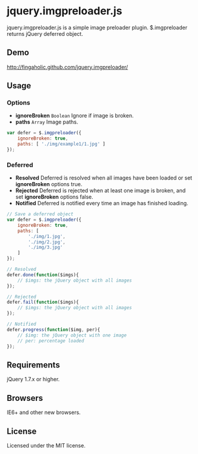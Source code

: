 # jquery.imgpreloader.js

jquery.imgpreloader.js is a simple image preloader plugin. $.imgpreloader returns jQuery deferred object.

## Demo

http://fingaholic.github.com/jquery.imgpreloader/

## Usage

### Options

* **ignoreBroken** `Boolean` Ignore if image is broken.
* **paths** `Array` Image paths.

```javascript
var defer = $.imgpreloader({
	ignoreBroken: true,
	paths: [ './img/example1/1.jpg' ]
});
```

### Deferred

* **Resolved** Deferred is resolved when all images have been loaded or set **ignoreBroken** options true.
* **Rejected** Deferred is rejected when at least one image is broken, and set **ignoreBroken** options false.
* **Notified** Deferred is notified every time an image has finished loading.

```javascript
// Save a deferred object
var defer = $.imgpreloader({
	ignoreBroken: true,
	paths: [
		'./img/1.jpg',
		'./img/2.jpg',
		'./img/3.jpg'
	]
});

// Resolved
defer.done(function($imgs){
	// $imgs: the jQuery object with all images
});

// Rejected
defer.fail(function($imgs){
	// $imgs: the jQuery object with all images
});

// Notified
defer.progress(function($img, per){
	// $img: the jQuery object with one image
	// per: percentage loaded
});
```

## Requirements

jQuery 1.7.x or higher.

## Browsers

IE6+ and other new browsers.

## License

Licensed under the MIT license.
